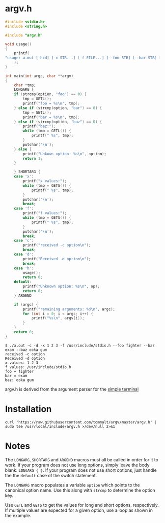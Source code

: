 # argv.h

```c
#include <stdio.h>
#include <string.h>

#include "argv.h"

void usage()
{
	printf(
"usage: a.out [-hcd] [-x STR...] [-f FILE...] [--foo STR] [--bar STR] [--baz STR...]\n"
	);
}

int main(int argc, char **argv)
{
	char *tmp;
	LONGARG {
	if (strcmp(option, "foo") == 0) {
		tmp = GETL();
		printf("foo = %s\n", tmp);
	} else if (strcmp(option, "bar") == 0) {
		tmp = GETL();
		printf("bar = %s\n", tmp);
	} else if (strcmp(option, "baz") == 0) {
		printf("baz:");
		while (tmp = GETL()) {
			printf(" %s", tmp);
		}
		putchar('\n');
	} else {
		printf("Unkown option: %s\n", option);
		return 1;
	}

	} SHORTARG {
	case 'x':
		printf("x values:");
		while (tmp = GETS()) {
			printf(" %s", tmp);
		}
		putchar('\n');
		break;
	case 'f':
		printf("f values:");
		while (tmp = GETS()) {
			printf(" %s", tmp);
		}
		putchar('\n');
		break;
	case 'c':
		printf("received -c option\n");
		break;
	case 'd':
		printf("Received -d option\n");
		break;
	case 'h':
		usage();
		return 0;
	default:
		printf("Unknown option: %s\n", op);
		return 0;
	} ARGEND

	if (argc) {
		printf("remaining arguments: %d\n", argc);
		for (int i = 0; i < argc; i++) {
			printf("%s\n", argv[i]);
		}
	}
	return 0;
}
```
```
$ ./a.out -c -d -x 1 2 3 -f /usr/include/stdio.h --foo fighter --bar exam --baz ooka gum
received -c option
Received -d option
x values: 1 2 3
f values: /usr/include/stdio.h
foo = fighter
bar = exam
baz: ooka gum
```

argv.h is derived from the argument parser for the [simple terminal](https://st.suckless.org/)
# Installation
```shell
curl 'https://raw.githubusercontent.com/tommalt/argv/master/argv.h' | sudo tee /usr/local/include/argv.h >/dev/null 2>&1
```

# Notes
The `LONGARG`, `SHORTARG` and `ARGEND` macros must all be called in order for it to work.
If your program does not use long options, simply leave the body blank: `LONGARG { }`.
If your program does not use short options, just handle the the `default` case of the switch statement.  

The `LONGARG` macro populates a variable `option` which points to the canonical option name.
Use this along with `strcmp` to determine the option key.  

Use `GETL` and `GETS` to get the values for long and short options, respectively. If multiple
values are expected for a given option, use a loop as shown in the example.
